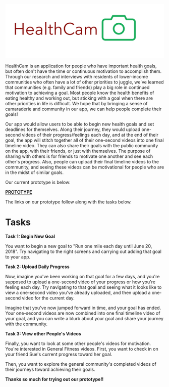 ![logo](./healthcamlogo.png)

HealthCam is an application for people who have important health goals, but often don't have the time or continuous motivation to accomplish them. Through our research and interviews with residents of lower-income communities who often have a lot of other priorities to juggle, we've learned that communities (e.g. family and friends) play a big role in continued motivation to achieving a goal. Most people know the health benefits of eating healthy and working out, but sticking with a goal when there are other priorities in life is difficult. We hope that by bringing a sense of camaraderie and community in our app, we can help people complete their goals!

Our app would allow users to be able to begin new health goals and set deadlines for themselves. Along their journey, they would upload one-second videos of their progress/feelings each day, and at the end of their goal, the app will stitch together all of their one-second videos into one final timeline video. They can also share their goals with the public community on the app, with their friends, or just with themselves. The purpose of sharing with others is for friends to motivate one another and see each other's progress. Also, people can upload their final timeline videos to the community, and seeing these videos can be motivational for people who are in the midst of similar goals.

Our current prototype is below:

**[PROTOTYPE](https://invis.io/QAIYXLRK35D)**

The links on our prototype follow along with the tasks below.

# Tasks

**Task 1: Begin New Goal**

You want to begin a new goal to "Run one mile each day until June 20, 2018". Try navigating to the right screens and carrying out adding that goal to your app.

**Task 2: Upload Daily Progress**

Now, imagine you've been working on that goal for a few days, and you're supposed to upload a one-second video of your progress or how you're feeling each day. Try navigating to that goal and seeing what it looks like to view a one-second video you've already uploaded, and then upload a one-second video for the current day.

Imagine that you've now jumped forward in time, and your goal has ended. Your one-second videos are now combined into one final timeline video of your goal, and you can write a blurb about your goal and share your journey with the community.

**Task 3: View other People's Videos**

Finally, you want to look at some other people's videos for motivation. You're interested in General Fitness videos. First, you want to check in on your friend Sue's current progress toward her goal. 

Then, you want to explore the general community's completed videos of their journeys toward achieving their goals.

**Thanks so much for trying out our prototype!!**
